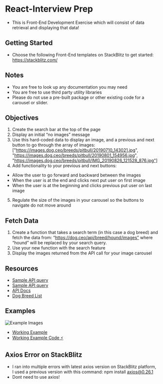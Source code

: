 # React-Interview Prep

- This is Front-End Development Exercise which will consist of data retrieval and displaying that data!

## Getting Started

- Choose the following Front-End templates on StackBlitz to get started: https://stackblitz.com/

## Notes

- You are free to look up any documentation you may need
- You are free to use third party utility libraries
- Please do not use a pre-built package or other existing code for a carousel or slider.

## Objectives

1. Create the search bar at the top of the page
2. Display an initial “no images” message
3. Use this hard-coded data to display an image, and a previous and next button to go through the array of images: ["https://images.dog.ceo/breeds/pitbull/20190710_143021.jpg", "https://images.dog.ceo/breeds/pitbull/20190801_154956.jpg", "https://images.dog.ceo/breeds/pitbull/IMG_20190826_121528_876.jpg"]
4. Add functionality to your previous and next buttons:

- Allow the user to go forward and backward between the images
- When the user is at the end and clicks next put user on first image
- When the user is at the beginning and clicks previous put user on last image

5. Regulate the size of the images in your carousel so the buttons to navigate do not move around

## Fetch Data

1. Create a function that takes a search term (in this case a dog breed) and fetch the data from: “https://dog.ceo/api/breed/hound/images” where “hound” will be replaced by your search query.
2. Use your new function with the search feature
3. Display the images returned from the API call for your image carousel

## Resources

- [Sample API query](https://dog.ceo/api/breed/dalmatian/images)
- [Sample API query](https://dog.ceo/api/breed/hound/images)
- [API Docs](https://dog.ceo/dog-api/documentation/breed)
- [Dog Breed List](https://dog.ceo/dog-api/breeds-list)

## Examples
![Example Images](https://user-images.githubusercontent.com/43816295/213626541-b189eea1-582d-473a-900d-5ba955fa0750.png)
- [Working Example](https://react-kx22nd.stackblitz.io/)
- [Working Example Code ⚡️](https://stackblitz.com/edit/react-kx22nd)

## Axios Error on StackBlitz

- I ran into multiple errors with latest axios version on StackBlitz platform, I used a previous version with this command: npm install axios@0.26.1
- Dont need to use axios!

